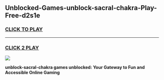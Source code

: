 
## Unblocked-Games-unblock-sacral-chakra-Play-Free-d2s1e
<h3>
<a href="https://premium76.site?title=unblock-sacral-chakra&ref=20M">CLICK TO PLAY</a></h3>
<hr>

<h3>
<a href="https://premium76.site?title=unblock-sacral-chakra&ref=20M">CLICK 2 PLAY</a>
  
</h3>

<a href="https://premium76.site?title=unblock-sacral-chakra&ref=19M"><img src="https://clearcache.store/games.png"></a>


**unblock-sacral-chakra games unblocked: Your Gateway to Fun and Accessible Online Gaming**
